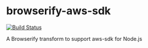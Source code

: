 # browserify-aws-sdk

[![Build Status](https://api.travis-ci.org/asynchrony/browserify-aws-sdk.svg?branch=master)](https://travis-ci.org/asynchrony/browserify-aws-sdk)

A Browserify transform to support aws-sdk for Node.js
